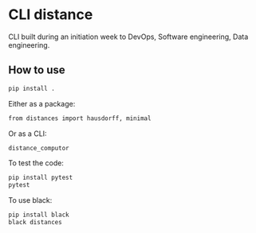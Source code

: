# CLI distance

CLI built during an initiation week to DevOps, Software engineering, Data engineering.

## How to use

```bash
pip install .
```

Either as a package:
```bash
from distances import hausdorff, minimal 
```

Or as a CLI:
```bash
distance_computor
```

To test the code:
```bash
pip install pytest
pytest
```

To use black:
```bash
pip install black
black distances
```